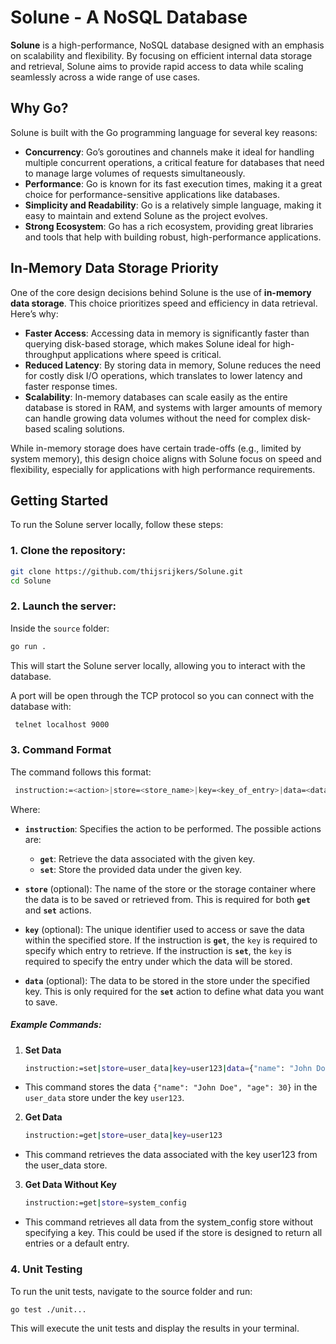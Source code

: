 # Solune - A NoSQL Database

**Solune** is a high-performance, NoSQL database designed with an emphasis on scalability and flexibility. By focusing on efficient internal data storage and retrieval, Solune aims to provide rapid access to data while scaling seamlessly across a wide range of use cases.

## Why Go?

Solune is built with the Go programming language for several key reasons:

- **Concurrency**: Go’s goroutines and channels make it ideal for handling multiple concurrent operations, a critical feature for databases that need to manage large volumes of requests simultaneously.
- **Performance**: Go is known for its fast execution times, making it a great choice for performance-sensitive applications like databases.
- **Simplicity and Readability**: Go is a relatively simple language, making it easy to maintain and extend Solune as the project evolves.
- **Strong Ecosystem**: Go has a rich ecosystem, providing great libraries and tools that help with building robust, high-performance applications.

## In-Memory Data Storage Priority

One of the core design decisions behind Solune is the use of **in-memory data storage**. This choice prioritizes speed and efficiency in data retrieval. Here’s why:

- **Faster Access**: Accessing data in memory is significantly faster than querying disk-based storage, which makes Solune ideal for high-throughput applications where speed is critical.
- **Reduced Latency**: By storing data in memory, Solune reduces the need for costly disk I/O operations, which translates to lower latency and faster response times.
- **Scalability**: In-memory databases can scale easily as the entire database is stored in RAM, and systems with larger amounts of memory can handle growing data volumes without the need for complex disk-based scaling solutions.

While in-memory storage does have certain trade-offs (e.g., limited by system memory), this design choice aligns with Solune focus on speed and flexibility, especially for applications with high performance requirements.

## Getting Started

To run the Solune server locally, follow these steps:

### 1. Clone the repository:

```bash
git clone https://github.com/thijsrijkers/Solune.git
cd Solune
```

### 2. Launch the server:

Inside the `source` folder:

```bash
go run .
```

This will start the Solune server locally, allowing you to interact with the database.

A port will be open through the TCP protocol so you can connect with the database with:

```bash
 telnet localhost 9000  
```

### 3. Command Format
The command follows this format:
```bash
 instruction:=<action>|store=<store_name>|key=<key_of_entry>|data=<data_to_store>
```

Where:
- **`instruction`**: Specifies the action to be performed. The possible actions are:
  - **`get`**: Retrieve the data associated with the given key.
  - **`set`**: Store the provided data under the given key.

- **`store`** (optional): The name of the store or the storage container where the data is to be saved or retrieved from. This is required for both **`get`** and **`set`** actions.

- **`key`** (optional): The unique identifier used to access or save the data within the specified store. If the instruction is **`get`**, the `key` is required to specify which entry to retrieve. If the instruction is **`set`**, the `key` is required to specify the entry under which the data will be stored.

- **`data`** (optional): The data to be stored in the store under the specified key. This is only required for the **`set`** action to define what data you want to save.

##### Example Commands:

1. **Set Data**
   ```bash
   instruction:=set|store=user_data|key=user123|data={"name": "John Doe", "age": 30}
   ```

- This command stores the data `{"name": "John Doe", "age": 30}` in the `user_data` store under the key `user123`.

2. **Get Data**
   ```bash
   instruction:=get|store=user_data|key=user123
   ```
- This command retrieves the data associated with the key user123 from the user_data store.

3. **Get Data Without Key**
   ```bash
   instruction:=get|store=system_config
   ```
- This command retrieves all data from the system_config store without specifying a key. This could be used if the store is designed to return all entries or a default entry.

### 4. Unit Testing
To run the unit tests, navigate to the source folder and run:

```bash
go test ./unit...
```

This will execute the unit tests and display the results in your terminal.
